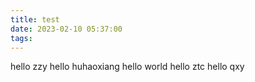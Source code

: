 ```yaml
---
title: test
date: 2023-02-10 05:37:00
tags:
---
```

hello zzy
hello huhaoxiang
hello world
hello ztc
hello qxy